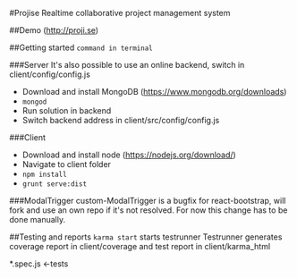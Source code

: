 #Projise
Realtime collaborative project management system

##Demo
(http://proji.se)

##Getting started
`command in terminal`

###Server
It's also possible to use an online backend, switch in client/config/config.js
* Download and install MongoDB (https://www.mongodb.org/downloads)
* `mongod`
* Run solution in backend
* Switch backend address in client/src/config/config.js

###Client
* Download and install node (https://nodejs.org/download/)
* Navigate to client folder
* `npm install`
* `grunt serve:dist`


###ModalTrigger
custom-ModalTrigger is a bugfix for react-bootstrap, will fork and use an own repo if it's not resolved. For now this change has to be done manually.


##Testing and reports
`karma start` starts testrunner
Testrunner generates coverage report in client/coverage and test report in client/karma_html

*.spec.js <-tests